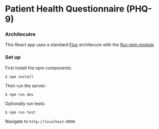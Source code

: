 # Patient Health Questionnaire (PHQ-9)

### Architecutre

This React app uses a standard [Flux](https://facebook.github.io/flux/) architecure with the [flux npm module](https://www.npmjs.com/package/flux).

### Set up

First install the npm components:

`$ npm install`

Then run the server:

`$ npm run dev`

Optionally run tests:

`$ npm run test`

Navigate to `http://localhost:8090`
